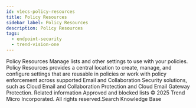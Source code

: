 ```yaml
---
id: v1ecs-policy-resources
title: Policy Resources
sidebar_label: Policy Resources
description: Policy Resources
tags:
  - endpoint-security
  - trend-vision-one
---
```


 Policy Resources Manage lists and other settings to use with your policies. Policy Resources provides a central location to create, manage, and configure settings that are reusable in policies or work with policy enforcement across supported Email and Collaboration Security solutions, such as Cloud Email and Collaboration Protection and Cloud Email Gateway Protection. Related information Approved and blocked lists © 2025 Trend Micro Incorporated. All rights reserved.Search Knowledge Base